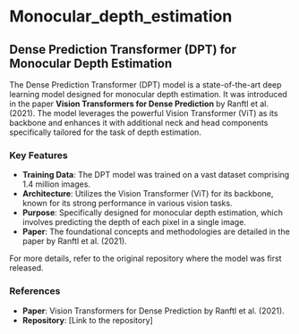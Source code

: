 # Monocular_depth_estimation

## Dense Prediction Transformer (DPT) for Monocular Depth Estimation

The Dense Prediction Transformer (DPT) model is a state-of-the-art deep learning model designed for monocular depth estimation. It was introduced in the paper **Vision Transformers for Dense Prediction** by Ranftl et al. (2021). The model leverages the powerful Vision Transformer (ViT) as its backbone and enhances it with additional neck and head components specifically tailored for the task of depth estimation.

### Key Features

- **Training Data**: The DPT model was trained on a vast dataset comprising 1.4 million images.
- **Architecture**: Utilizes the Vision Transformer (ViT) for its backbone, known for its strong performance in various vision tasks.
- **Purpose**: Specifically designed for monocular depth estimation, which involves predicting the depth of each pixel in a single image.
- **Paper**: The foundational concepts and methodologies are detailed in the paper by Ranftl et al. (2021).

For more details, refer to the original repository where the model was first released.

### References

- **Paper**: Vision Transformers for Dense Prediction by Ranftl et al. (2021).
- **Repository**: [Link to the repository]
